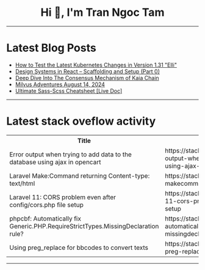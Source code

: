 <h1 align="center">Hi 👋, I'm Tran Ngoc Tam</h1>

---

# Latest Blog Posts 
<!-- BLOG-POST-LIST:START -->
- [How to Test the Latest Kubernetes Changes in Version 1.31 &quot;Elli&quot;](https://dev.to/hkhelil/how-to-test-the-latest-kubernetes-changes-in-version-131-elli-39ec)
- [Design Systems in React – Scaffolding and Setup &lpar;Part 0&rpar;](https://dev.to/tomekbuszewski/design-systems-in-react-scaffolding-and-setup-part-0-5c8o)
- [Deep Dive Into The Consensus Mechanism of Kaia Chain](https://dev.to/polymawutor/deep-dive-into-the-consensus-mechanism-of-kaia-chain-11j7)
- [Milvus Adventures August 14, 2024](https://dev.to/chrischurilo/milvus-adventures-august-14-2024-27k3)
- [Ultimate Sass-Scss Cheatsheet [Live Doc]](https://dev.to/mahf001/ultimate-sass-scss-cheatsheet-live-doc-4gcl)
<!-- BLOG-POST-LIST:END -->

---

# Latest stack oveflow activity
<table>
  <tr><th>Title</th><th>Link</th></tr>
  <!-- STACKOVERFLOW:START --><tr><td>Error output when trying to add data to the database using ajax in opencart</td><td>https://stackoverflow.com/questions/78872711/error-output-when-trying-to-add-data-to-the-database-using-ajax-in-opencart</td></tr><tr><td>Laravel Make:Command returning Content-type: text/html</td><td>https://stackoverflow.com/questions/78872694/laravel-makecommand-returning-content-type-text-html</td></tr><tr><td>Laravel 11: CORS problem even after config/cors.php file setup</td><td>https://stackoverflow.com/questions/78872654/laravel-11-cors-problem-even-after-config-cors-php-file-setup</td></tr><tr><td>phpcbf: Automatically fix Generic.PHP.RequireStrictTypes.MissingDeclaration rule?</td><td>https://stackoverflow.com/questions/78872623/phpcbf-automatically-fix-generic-php-requirestricttypes-missingdeclaration-rule</td></tr><tr><td>Using preg_replace for bbcodes to convert texts</td><td>https://stackoverflow.com/questions/78872501/using-preg-replace-for-bbcodes-to-convert-texts</td></tr><!-- STACKOVERFLOW:END -->
</table>

---


